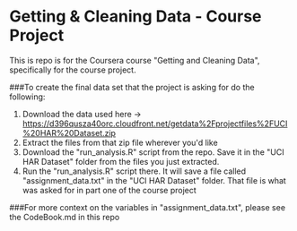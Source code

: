 Getting & Cleaning Data - Course Project
=====================
This is repo is for the Coursera course "Getting and Cleaning Data", specifically for the course project.

###To create the final data set that the project is asking for do the following:
1. Download the data used here -> https://d396qusza40orc.cloudfront.net/getdata%2Fprojectfiles%2FUCI%20HAR%20Dataset.zip 
2. Extract the files from that zip file wherever you'd like
3. Download the "run_analysis.R" script from the repo. Save it in the "UCI HAR Dataset" folder from the files you just extracted.
4. Run the "run_analysis.R" script there. It will save a file called "assignment_data.txt" in the "UCI HAR Dataset" folder. That file is what was asked for in part one of the course project

###For more context on the variables in "assignment_data.txt", please see the CodeBook.md in this repo

